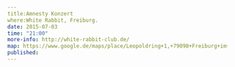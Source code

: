 ```yaml
---
title:Amnesty Konzert
where:White Rabbit, Freiburg.
date: 2015-07-03
time: "21:00"
more-info: http://white-rabbit-club.de/
map: https://www.google.de/maps/place/Leopoldring+1,+79098+Freiburg+im+Breisgau/@47.9983204,7.8532007,17z/data=!3m1!4b1!4m2!3m1!1s0x47911c9ba7980fc9:0xe87da1bc2c471d3b?hl=de
published: 
---
```

